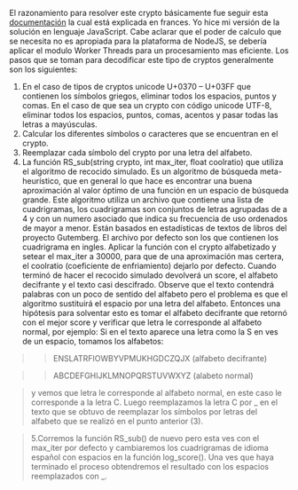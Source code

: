 El razonamiento para resolver este crypto básicamente fue seguir esta [documentación](http://bribes.org/crypto/substitution_mono.html) la cual está explicada en frances.
Yo hice mi versión de la solución en lenguaje JavaScript. Cabe aclarar que el poder de calculo que se necesita no es apropiada para la plataforma de NodeJS, se debería aplicar el modulo Worker Threads para un procesamiento mas eficiente.
Los pasos que se toman para decodificar este tipo de cryptos generalmente son los siguientes:

1. En el caso de tipos de cryptos unicode U+0370 – U+03FF que contienen los símbolos griegos, eliminar todos los espacios, puntos y comas. En el caso de que sea un crypto con código unicode UTF-8,  eliminar todos los espacios, puntos, comas, acentos y pasar todas las letras a mayúsculas.
2. Calcular los diferentes símbolos o caracteres que se encuentran en el crypto.
3. Reemplazar cada símbolo del crypto por una letra del alfabeto.
4. La función RS_sub(string crypto, int max_iter, float coolratio) que utiliza el algoritmo de recocido simulado. Es un algoritmo de búsqueda meta-heurístico, que en general lo que hace es encontrar una buena aproximación al valor óptimo de una función en un espacio de búsqueda grande. Este algoritmo utiliza un archivo que contiene una lista de cuadrigramas, los cuadrigramas son conjuntos de letras agrupadas de a 4 y con un numero asociado que indica su frecuencia de uso ordenados de mayor a menor. Están basados en estadísticas de textos de libros del proyecto Gutemberg. El archivo por defecto son los que contienen los cuadrigrama en ingles.
Aplicar la función con el crypto alfabetizado y setear el max_iter a 30000, para que de una aproximación mas certera, el coolratio (coeficiente de enfriamiento) dejarlo por defecto.
Cuando terminó de hacer el recocido simulado devolverá un score, el alfabeto decifrante y el texto casi descifrado.
Observe que el texto contendrá palabras con un poco de sentido del alfabeto pero el problema es que el algoritmo sustituirá el espacio por una letra del alfabeto. Entonces una hipótesis para solventar esto es tomar el alfabeto decifrante que retornó con el mejor score y verificar que letra le corresponde al alfabeto normal, por ejemplo: 
Si en el texto aparece una letra como la S en ves de un espacio, tomamos los alfabetos:

>>ENSLATRFIOWBYVPMUKHGDCZQJX (alfabeto decifrante)

>>ABCDEFGHIJKLMNOPQRSTUVWXYZ (alabeto normal)

>y vemos que letra le corresponde al alfabeto normal, en este caso le corresponde a la letra C. Luego reemplazamos la letra C por _ en el texto que se obtuvo de reemplazar los símbolos por letras del alfabeto que se realizó en el punto anterior (3).

>5.Corremos la función RS_sub() de nuevo pero esta ves con el max_iter por defecto y cambiaremos los cuadrigramas de idioma español con espacios en la función log_score().
>Una ves que haya  terminado el proceso obtendremos el resultado con los espacios reemplazados con _.